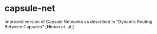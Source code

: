 # capsule-net
Improved version of Capsule Networks as described in "Dynamic Routing Between Capsules" [Hinton et. al.]
